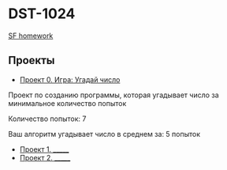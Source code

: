 # DST-1024
[SF homework](https://github.com/xsomxsomx/DST-1024)
## Проекты
* [Проект 0. Игра: Угадай число](https://github.com/xsomxsomx/DST-1024/tree/main/project_0)

Проект по созданию программы, которая угадывает число за минимальное количество попыток

Количество попыток: 7

Ваш алгоритм угадывает число в среднем за: 5 попыток
* [Проект 1. _____](____)
* [Проект 2. _____](____)